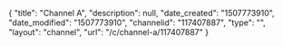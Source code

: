 {
    "title": "Channel A",
    "description": null,
    "date_created": "1507773910",
    "date_modified": "1507773910",
    "channelid": "117407887",
    "type": "",
    "layout": "channel",
    "url": "\/c\/channel-a\/117407887"
}